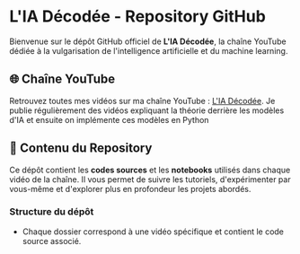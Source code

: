 # L'IA Décodée - Repository GitHub

Bienvenue sur le dépôt GitHub officiel de **L'IA Décodée**, la chaîne YouTube dédiée à la vulgarisation de l'intelligence artificielle et du machine learning.

## 🌐 Chaîne YouTube

Retrouvez toutes mes vidéos sur ma chaîne YouTube : [L'IA Décodée](https://www.youtube.com/@IAdécodée). Je publie régulièrement des vidéos expliquant la théorie derrière les modèles d'IA et ensuite on implémente ces modèles en Python
## 📂 Contenu du Repository

Ce dépôt contient les **codes sources** et les **notebooks** utilisés dans chaque vidéo de la chaîne. Il vous permet de suivre les tutoriels, d'expérimenter par vous-même et d'explorer plus en profondeur les projets abordés.

### Structure du dépôt
- Chaque dossier correspond à une vidéo spécifique et contient le code source associé.
